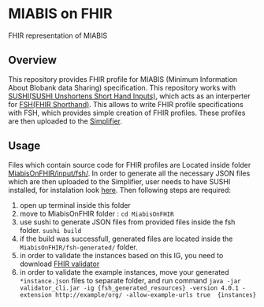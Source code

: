 # MIABIS on FHIR

FHIR representation of MIABIS

## Overview
This repository provides FHIR profile for MIABIS (Minimum Information About BIobank data Sharing) specification. This repository works with [SUSHI(SUSHI Unshortens Short Hand Inputs)](https://github.com/FHIR/sushi), which acts as an interperter for [FSH(FHIR Shorthand)](https://hl7.org/fhir/uv/shorthand/reference.html). This allows to write FHIR profile specifications with FSH, which provides simple creation of FHIR profiles. These profiles are then uploaded to the [Simplifier](https://simplifier.net/). 

## Usage

Files which contain source code for FHIR profiles are Located inside folder [MiabisOnFHIR/input/fsh/](https://github.com/BBMRI-cz/miabis-on-fhir/tree/fsh_implementation/MiabisOnFHIR/input/fsh). In order to generate all the necessary JSON files which are then uploaded to the Simplifier, user needs to have SUSHI installed, for instalation look [here](https://github.com/FHIR/sushi?tab=readme-ov-file#installation-for-sushi-users). Then following steps are required:

1. open up terminal inside this folder
2. move to MiabisOnFHIR folder : ```cd MiabisOnFHIR```
3. use sushi to generate JSON files from provided files inside the fsh folder. ```sushi build```
4. if the build was successfull, generated files are located inside the `MiabisOnFHIR/fsh-generated/` folder.
5. in order to validate the instances based on this IG, you need to download [FHIR validator](https://confluence.hl7.org/display/FHIR/Using+the+FHIR+Validator) 
6. in order to validate the example instances, move your generated ```*instance.json``` files to separate folder, and run command ```java -jar validator_cli.jar -ig {fsh_generated_resources} -version 4.0.1 -extension http://example/org/ -allow-example-urls true  {instances}```


